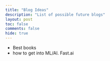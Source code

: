 ```yaml
---
title: "Blog Ideas"
description: "List of possible future blogs"
layout: post
toc: false
comments: false
hide: true
---
```


* Best books
* how to get into ML/AI. Fast.ai
